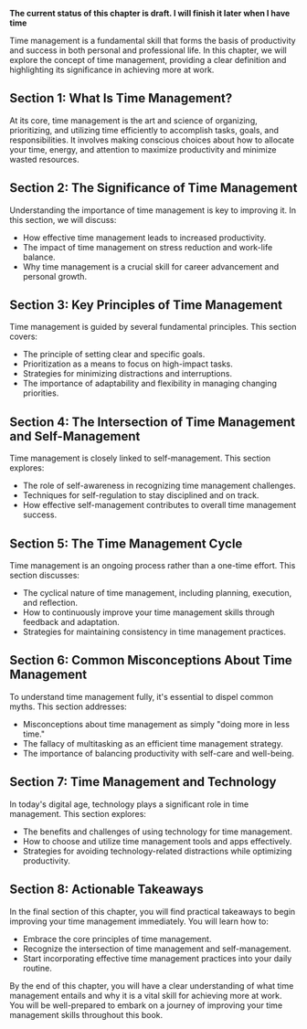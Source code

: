 **The current status of this chapter is draft. I will finish it later when I have time**

Time management is a fundamental skill that forms the basis of productivity and success in both personal and professional life. In this chapter, we will explore the concept of time management, providing a clear definition and highlighting its significance in achieving more at work.

Section 1: What Is Time Management?
-----------------------------------

At its core, time management is the art and science of organizing, prioritizing, and utilizing time efficiently to accomplish tasks, goals, and responsibilities. It involves making conscious choices about how to allocate your time, energy, and attention to maximize productivity and minimize wasted resources.

Section 2: The Significance of Time Management
----------------------------------------------

Understanding the importance of time management is key to improving it. In this section, we will discuss:

* How effective time management leads to increased productivity.
* The impact of time management on stress reduction and work-life balance.
* Why time management is a crucial skill for career advancement and personal growth.

Section 3: Key Principles of Time Management
--------------------------------------------

Time management is guided by several fundamental principles. This section covers:

* The principle of setting clear and specific goals.
* Prioritization as a means to focus on high-impact tasks.
* Strategies for minimizing distractions and interruptions.
* The importance of adaptability and flexibility in managing changing priorities.

Section 4: The Intersection of Time Management and Self-Management
------------------------------------------------------------------

Time management is closely linked to self-management. This section explores:

* The role of self-awareness in recognizing time management challenges.
* Techniques for self-regulation to stay disciplined and on track.
* How effective self-management contributes to overall time management success.

Section 5: The Time Management Cycle
------------------------------------

Time management is an ongoing process rather than a one-time effort. This section discusses:

* The cyclical nature of time management, including planning, execution, and reflection.
* How to continuously improve your time management skills through feedback and adaptation.
* Strategies for maintaining consistency in time management practices.

Section 6: Common Misconceptions About Time Management
------------------------------------------------------

To understand time management fully, it's essential to dispel common myths. This section addresses:

* Misconceptions about time management as simply "doing more in less time."
* The fallacy of multitasking as an efficient time management strategy.
* The importance of balancing productivity with self-care and well-being.

Section 7: Time Management and Technology
-----------------------------------------

In today's digital age, technology plays a significant role in time management. This section explores:

* The benefits and challenges of using technology for time management.
* How to choose and utilize time management tools and apps effectively.
* Strategies for avoiding technology-related distractions while optimizing productivity.

Section 8: Actionable Takeaways
-------------------------------

In the final section of this chapter, you will find practical takeaways to begin improving your time management immediately. You will learn how to:

* Embrace the core principles of time management.
* Recognize the intersection of time management and self-management.
* Start incorporating effective time management practices into your daily routine.

By the end of this chapter, you will have a clear understanding of what time management entails and why it is a vital skill for achieving more at work. You will be well-prepared to embark on a journey of improving your time management skills throughout this book.
